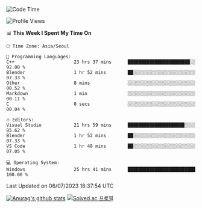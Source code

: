 <!--START_SECTION:waka-->
![Code Time](http://img.shields.io/badge/Code%20Time-362%20hrs%2030%20mins-blue)

![Profile Views](http://img.shields.io/badge/Profile%20Views-1-blue)

📊 **This Week I Spent My Time On** 

```text
🕑︎ Time Zone: Asia/Seoul

💬 Programming Languages: 
C++                      23 hrs 37 mins      ███████████████████████░░   92.00 % 
Blender                  1 hr 52 mins        ██░░░░░░░░░░░░░░░░░░░░░░░   07.33 % 
Other                    8 mins              ░░░░░░░░░░░░░░░░░░░░░░░░░   00.52 % 
Markdown                 1 min               ░░░░░░░░░░░░░░░░░░░░░░░░░   00.11 % 
C                        0 secs              ░░░░░░░░░░░░░░░░░░░░░░░░░   00.04 % 

🔥 Editors: 
Visual Studio            21 hrs 59 mins      █████████████████████░░░░   85.62 % 
Blender                  1 hr 52 mins        ██░░░░░░░░░░░░░░░░░░░░░░░   07.33 % 
VS Code                  1 hr 48 mins        ██░░░░░░░░░░░░░░░░░░░░░░░   07.05 % 

💻 Operating System: 
Windows                  25 hrs 41 mins      █████████████████████████   100.00 % 
```


 Last Updated on 06/07/2023 18:37:54 UTC
<!--END_SECTION:waka-->
[![Anurag's github stats](https://github-readme-stats.vercel.app/api?username=heosumin518)](https://github.com/anuraghazra/github-readme-stats)
[![Solved.ac
프로필](http://mazassumnida.wtf/api/v2/generate_badge?boj=heosumin)](https://solved.ac/heosumin)
